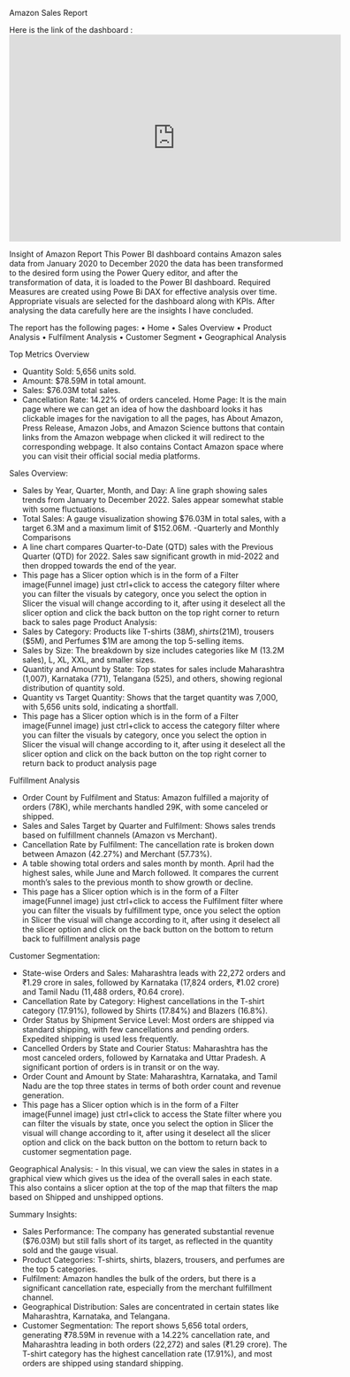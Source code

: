 Amazon Sales Report

  Here is the link of the dashboard : [<iframe title="Amazon Report" width="600" height="373.5" src="https://app.powerbi.com/view?r=eyJrIjoiMjc3Yzc2ZTItNmE5Yi00ODgyLTliMDQtZTZhMDA3MDAxMmViIiwidCI6IjhjN2MzMzBlLWExYzEtNDNlNy1hZmNlLWNlNDhmYzBiMjU1MiJ9" frameborder="0" allowFullScreen="true"></iframe>](https://app.powerbi.com/groups/me/reports/9e3f1bc0-9409-4306-b2b3-ff67a5ef95ad/3fbff7a9387f9c127f39?experience=power-bi)

Insight of Amazon Report
This Power BI dashboard contains Amazon sales data from January 2020 to December 2020 the data has been transformed to the desired form using the Power Query editor, and after the transformation of data, it is loaded to the Power BI dashboard. Required Measures are created using Powe Bi DAX for effective analysis over time. Appropriate visuals are selected for the dashboard along with KPIs. After analysing the data carefully here are the insights I have concluded. 

The report has the following pages: 
•	Home 
•	Sales Overview
•	Product Analysis
•	Fulfilment Analysis
•	Customer Segment
•	Geographical Analysis

Top Metrics Overview 
   - Quantity Sold: 5,656 units sold.
   - Amount: $78.59M in total amount.
   - Sales: $76.03M total sales.
   - Cancellation Rate: 14.22% of orders canceled.
Home Page:
It is the main page where we can get an idea of how the dashboard looks it has clickable images for the navigation to all the pages, has About Amazon, Press Release, Amazon Jobs, and Amazon Science buttons that contain links from the Amazon webpage when clicked it will redirect to the corresponding webpage. It also contains Contact Amazon space where you can visit their official social media platforms.

Sales Overview:
   - Sales by Year, Quarter, Month, and Day: A line graph showing sales trends from January to December 2022. Sales appear somewhat stable with some fluctuations.
   - Total Sales: A gauge visualization showing $76.03M in total sales, with a target 6.3M and a maximum limit of $152.06M.
   -Quarterly and Monthly Comparisons
   - A line chart compares Quarter-to-Date (QTD) sales with the Previous Quarter (QTD) for 2022. Sales saw significant growth in mid-2022 and then dropped towards the end of the year.
   - This page has a Slicer option which is in the form of a Filter image(Funnel image) just ctrl+click to access the category filter where you can filter the visuals by category, once you select the option in Slicer the visual will change according to it, after using it deselect all the slicer option and click the back button on the top right corner to return back to sales page
Product Analysis:
   - Sales by Category: Products like T-shirts ($38M), shirts ($21M), trousers ($5M), and Perfumes  $1M are among the top 5-selling items.
   - Sales by Size: The breakdown by size includes categories like M (13.2M sales), L, XL, XXL, and smaller sizes.
   - Quantity and Amount by State: Top states for sales include Maharashtra (1,007), Karnataka (771), Telangana (525), and others, showing regional distribution of quantity sold.
   - Quantity vs Target Quantity: Shows that the target quantity was 7,000, with 5,656 units sold, indicating a shortfall.
- This page has a Slicer option which is in the form of a Filter image(Funnel image) just ctrl+click to access the category filter where you can filter the visuals by category, once you select the option in Slicer the visual will change according to it, after using it deselect all the slicer option and click on the back button on the top right corner to return back to product analysis page

Fulfillment Analysis
   - Order Count by Fulfilment and Status: Amazon fulfilled a majority of orders (78K), while merchants handled 29K, with some canceled or shipped.
   - Sales and Sales Target by Quarter and Fulfilment: Shows sales trends based on fulfillment channels (Amazon vs Merchant).
   - Cancellation Rate by Fulfilment: The cancellation rate is broken down between Amazon (42.27%) and Merchant (57.73%).
   - A table showing total orders and sales month by month. April had the highest sales, while June and March followed. It compares the current month’s sales to the previous month to show growth or decline.
   - This page has a Slicer option which is in the form of a Filter image(Funnel image) just ctrl+click to access the Fulfilment  filter where you can filter the visuals by fulfillment type, once you select the option in Slicer the visual will change according to it, after using it deselect all the slicer option and click on the back button on the bottom to return back to fulfillment analysis page

Customer Segmentation: 
   - State-wise Orders and Sales: Maharashtra leads with 22,272 orders and ₹1.29 crore in sales, followed by Karnataka (17,824 orders, ₹1.02 crore) and Tamil Nadu (11,488 orders, ₹0.64 crore).
   - Cancellation Rate by Category: Highest cancellations in the T-shirt category (17.91%), followed by Shirts (17.84%) and Blazers (16.8%).
   - Order Status by Shipment Service Level: Most orders are shipped via standard shipping, with few cancellations and pending orders. Expedited shipping is used less frequently.
   - Cancelled Orders by State and Courier Status: Maharashtra has the most canceled orders, followed by Karnataka and Uttar Pradesh. A significant portion of orders is in transit or on the way.
   - Order Count and Amount by State: Maharashtra, Karnataka, and Tamil Nadu are the top three states in terms of both order count and revenue generation.
   - This page has a Slicer option which is in the form of a Filter image(Funnel image) just ctrl+click to access the State filter where you can filter the visuals by state, once you select the option in Slicer the visual will change according to it, after using it deselect all the slicer option and click on the back button on the bottom to return back to customer segmentation  page.

Geographical Analysis:
     - In this visual, we can view the sales in states in a graphical view which gives us the idea of the overall sales in each state. This also contains a slicer option at the top of the map that filters the map based on Shipped and unshipped options. 

Summary Insights:
- Sales Performance: The company has generated substantial revenue ($76.03M) but still falls short of its target, as reflected in the quantity sold and the gauge visual.
- Product Categories: T-shirts, shirts, blazers, trousers, and perfumes are the top 5  categories.
- Fulfilment: Amazon handles the bulk of the orders, but there is a significant cancellation rate, especially from the merchant fulfillment channel.
- Geographical Distribution: Sales are concentrated in certain states like Maharashtra, Karnataka, and Telangana.
- Customer Segmentation: The report shows 5,656 total orders, generating ₹78.59M in revenue with a 14.22% cancellation rate, and Maharashtra leading in both orders (22,272) and sales (₹1.29 crore). The T-shirt category has the highest cancellation rate (17.91%), and most orders are shipped using standard shipping.





